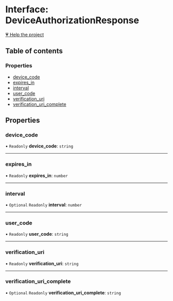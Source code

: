 # Interface: DeviceAuthorizationResponse

[💗 Help the project](https://github.com/sponsors/panva)

## Table of contents

### Properties

- [device\_code](DeviceAuthorizationResponse.md#device_code)
- [expires\_in](DeviceAuthorizationResponse.md#expires_in)
- [interval](DeviceAuthorizationResponse.md#interval)
- [user\_code](DeviceAuthorizationResponse.md#user_code)
- [verification\_uri](DeviceAuthorizationResponse.md#verification_uri)
- [verification\_uri\_complete](DeviceAuthorizationResponse.md#verification_uri_complete)

## Properties

### device\_code

• `Readonly` **device\_code**: `string`

___

### expires\_in

• `Readonly` **expires\_in**: `number`

___

### interval

• `Optional` `Readonly` **interval**: `number`

___

### user\_code

• `Readonly` **user\_code**: `string`

___

### verification\_uri

• `Readonly` **verification\_uri**: `string`

___

### verification\_uri\_complete

• `Optional` `Readonly` **verification\_uri\_complete**: `string`
